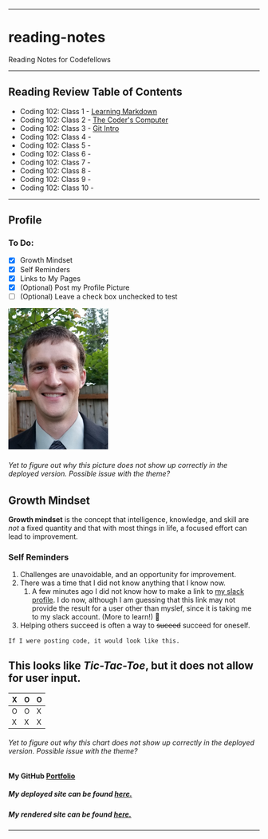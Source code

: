 ***
# reading-notes
Reading Notes for Codefellows
***
## Reading Review Table of Contents

* Coding 102: Class 1 - [Learning Markdown](learning-markdown.md)
* Coding 102: Class 2 - [The Coder's Computer](coders-computer.md)
* Coding 102: Class 3 - [Git Intro](git-intro.md)
* Coding 102: Class 4 - 
* Coding 102: Class 5 - 
* Coding 102: Class 6 - 
* Coding 102: Class 7 - 
* Coding 102: Class 8 - 
* Coding 102: Class 9 - 
* Coding 102: Class 10 - 

***
## Profile

### To Do:
- [x] Growth Mindset
- [x] Self Reminders
- [x] Links to My Pages
- [x] \(Optional) Post my Profile Picture
- [ ] \(Optional) Leave a check box unchecked to test

<img src="/Simon%20Profile%20Pic.jpg" width=200>

###### Yet to figure out why this picture does not show up correctly in the deployed version. Possible issue with the theme?


## Growth Mindset
**Growth mindset** is the concept that intelligence, knowledge, and skill are *not* a fixed quantity and that with most things in life, a focused effort can lead to improvement.

### Self Reminders
1. Challenges are unavoidable, and an opportunity for improvement.
2. There was a time that I did not know anything that I know now.
   1. A few minutes ago I did not know how to make a link to [my slack profile](https://app.slack.com/client/T039KG69K/G01985S2L9M/user_profile/U01AURZ67QB). I do now, although I am guessing that this link may not provide the result for a user other than myslef, since it is taking me to my slack account. \(More to learn!) :exploding_head:
3. Helping others succeed is often a way to ~~suceed~~ succeed for oneself.

```
If I were posting code, it would look like this.
```

## This looks like *Tic-Tac-Toe*, but it does not allow for user input. 
X|O|O
---|---|---
O|O|X
X|X|X
###### Yet to figure out why this chart does not show up correctly in the deployed version. Possible issue with the theme?


#### My GitHub [Portfolio](https://github.com/paneks19)

##### My deployed site can be found [here.](https://paneks19.github.io/reading-notes/)

##### My rendered site can be found [here.](https://github.com/paneks19/reading-notes/blob/master/README.md)

***


















